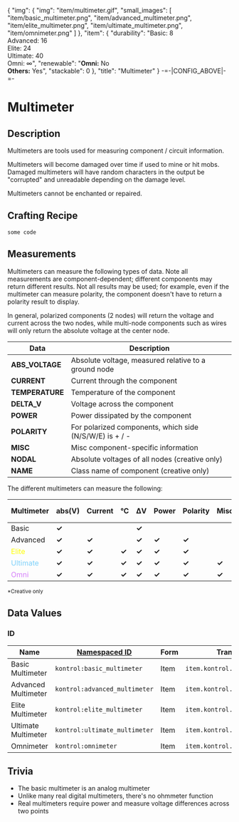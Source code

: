 {
    "img": {
        "img": "item/multimeter.gif",
        "small_images": [
            "item/basic_multimeter.png",
            "item/advanced_multimeter.png",
            "item/elite_multimeter.png",
            "item/ultimate_multimeter.png",
            "item/omnimeter.png"
        ]
    },
    "item": {
        "durability": "Basic: 8<br>Advanced: 16<br>Elite: 24<br>Ultimate: 40<br>Omni: ∞",
        "renewable": "<b>Omni:</b> No<br><b>Others:</b> Yes",
        "stackable": 0
    },
    "title": "Multimeter"
}
-=-|CONFIG_ABOVE|-=-


# Multimeter

<ModInfoCard :img="img" :itemData="item" :title="title" />


## Description

Multimeters are tools used for measuring component / circuit information.

Multimeters will become damaged over time if used to mine or hit mobs. Damaged multimeters will have random characters
in the output be "corrupted" and unreadable depending on the damage level.

Multimeters cannot be enchanted or repaired.


## Crafting Recipe


```
some code
```

## Measurements

Multimeters can measure the following types of data. Note all measurements are component-dependent; different components
may return different results. Not all results may be used; for example, even if the multimeter can measure polarity, the component doesn't have 
to return a polarity result to display.

In general, polarized components (2 nodes) will return the voltage and current across the two nodes, while multi-node components
such as wires will only return the absolute voltage at the center node.

|Data|Description|
|---|---|
|**ABS_VOLTAGE**|Absolute voltage, measured relative to a ground node|
|**CURRENT** |Current through the component|
|**TEMPERATURE**|Temperature of the component|
|**DELTA_V**|Voltage across the component|
|**POWER**|Power dissipated by the component|
|**POLARITY**|For polarized components, which side (N/S/W/E) is + / -|
|**MISC**|Misc component-specific information|
|**NODAL**|Absolute voltages of all nodes (creative only)|
|**NAME**|Class name of component (creative only)|

The different multimeters can measure the following:

|Multimeter|abs(V)|Current |°C  |ΔV |Power|Polarity|Misc|Color|<span style="color:#d57ffa">Nodal Voltages<sup>*</sup></span>|<span style="color:#d57ffa">Class name<sup>*</sup></span>|
|----------|------|---|---|---|---|--------|----|-----|-------|----------|
|Basic     |**✓**     |   |   | **✓** |   |        |    |     |       |          |
|Advanced  |**✓**     | **✓** |   | **✓** | **✓** |  **✓**     |    |   **✓** |       |          |
|<span style="color:yellow">Elite</span>     |**✓**     | **✓** | **✓** | **✓** | **✓** |  **✓**     |    |   **✓** |       |          |
|<span style="color:#7fd1fa">Ultimate</span>    |**✓**     | **✓** | **✓** | **✓** | **✓** |  **✓**     | **✓**  |   **✓** |       |          |
|<span style="color:#d57ffa">Omni</span>      |**✓**     | **✓** | **✓** | **✓** | **✓** |  **✓**     | **✓**  |   **✓** |   **✓**   |    **✓**     |

<small>*Creative only</small>


## Data Values

### ID
| Name | [Namespaced ID](https://minecraft.fandom.com/wiki/Namespaced_ID) | Form | Translation Key |
| --- | --- | --- | --- |
| Basic Multimeter| `kontrol:basic_multimeter` | Item | `item.kontrol.basic_multimeter` |
| Advanced Multimeter| `kontrol:advanced_multimeter` | Item | `item.kontrol.advanced_multimeter` |
| Elite Multimeter| `kontrol:elite_multimeter` | Item | `item.kontrol.elite_multimeter` |
| Ultimate Multimeter| `kontrol:ultimate_multimeter` | Item | `item.kontrol.ultimate_multimeter` |
| Omnimeter| `kontrol:omnimeter` | Item | `item.kontrol.omnimeter` |


## Trivia

- The basic multimeter is an analog multimeter
- Unlike many real digital multimeters, there's no ohmmeter function
- Real multimeters require power and measure voltage differences across two points